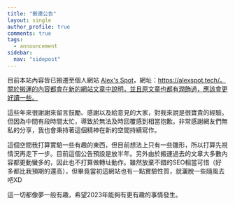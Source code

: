 ```yaml
---
title: "搬遷公告"
layout: single
author_profile: true
comments: true
tags:
  - announcement
sidebar:
  nav: "sidepost"
---
```

目前本站內容皆已搬遷至個人網站 [Alex's Spot](https://alexspot.tech/)，網址：https://alexspot.tech/。關於搬運的內容都會在新的網站文章中說明，並且原文章也都有潤飾過，應該會更好讀一些。

這些年來很謝謝來留言鼓勵、感謝以及給意見的大家，對我來說是很寶貴的經驗。但因為中間有段時間太忙，導致於無法及時回覆感到相當抱歉。非常感謝網友們無私的分享，我也會秉持著這個精神在新的空間持續寫作。

這個空間我打算實驗一些有趣的東西，但目前想法上只有一些雛形，所以打算先視情況再走下一步。目前這個公告預設是放半年。另外由於搬運過去的文章大多數內容都更動蠻多的，因此也不打算做轉址動作。雖然放棄不錯的SEO相當可惜（好多都比我預期的還高），但畢竟當初這網站也有一點實驗性質，就灑脫一些隨風去吧XD

這一切都像夢一般有趣，希望2023年能夠有更有趣的事情發生。